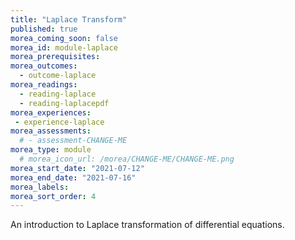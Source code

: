 ```yaml
---
title: "Laplace Transform"
published: true
morea_coming_soon: false
morea_id: module-laplace
morea_prerequisites:
morea_outcomes:
  - outcome-laplace
morea_readings:
  - reading-laplace
  - reading-laplacepdf
morea_experiences:
 - experience-laplace
morea_assessments:
  # - assessment-CHANGE-ME
morea_type: module
  # morea_icon_url: /morea/CHANGE-ME/CHANGE-ME.png
morea_start_date: "2021-07-12"
morea_end_date: "2021-07-16"
morea_labels:
morea_sort_order: 4
---
```


An introduction to Laplace transformation of differential equations.

